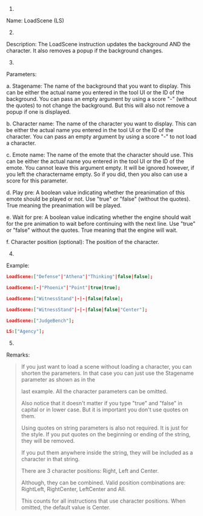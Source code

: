 1. 
Name: LoadScene (LS)


2. 
Description: The LoadScene instruction updates the background AND the character. It also removes a popup if the background changes.


3. 
Parameters:

a. 
Stagename: The name of the background that you want to display. This can be either the actual name you entered in the tool UI or the ID of the background.
                          You can pass an empty argument by using a score "-" (without the quotes) to not change the background. But this will also not remove a popup if one is displayed.


b. 
Character name: The name of the character you want to display. This can be either the actual name you entered in the tool UI or the ID of the character.
                                You can pass an empty argument by using a score "-" to not load a character.


c. 
Emote name: The name of the emote that the character should use. This can be either the actual name you entered in the tool UI or the ID of the emote.
                          You cannot leave this argument empty. It will be ignored however, if you left the charactername empty. So if you did, then you also can use a
                           score for this parameter.


d. 
Play pre: A boolean value indicating whether the preanimation of this emote should be played or not. Use "true" or "false" (without the quotes). True meaning the preanimation will be played.


e. 
Wait for pre: A boolean value indicating whether the engine should wait for the pre animation to wait before continuing with the next line. Use "true" or "false" without the quotes.
                          True meaning that the engine will wait.


f. 
Character position (optional):
     The position of the character.
 


4. 
Example:
```json
LoadScene:["Defense"|"Athena"|"Thinking"|false|false];

LoadScene:[-|"Phoenix"|"Point"|true|true];

LoadScene:["WitnessStand"|-|-|false|false];

LoadScene:["WitnessStand"|-|-|false|false|"Center"];

LoadScene:["JudgeBench"];

LS:["Agency"];
```



5. 
Remarks:
> If you just want to load a scene without loading a character, you can shorten the parameters. In that case you can just use the Stagename parameter as shown as in the
> 
> last example. All the character parameters can be omitted.
> 
> Also notice that it doesn't matter if you type "true" and "false" in capital or in lower case. But it is important you don't use quotes on them.
> 
> Using quotes on string parameters is also not required. It is just for the style. If you put quotes on the beginning or ending of the string, they will be removed.
> 
> If you put them anywhere inside the string, they will be included as a character in that string.
> 
>  
> 
> There are 3 character positions: Right, Left and Center.
> 
> Although, they can be combined. Valid position combinations are: RightLeft, RightCenter, LeftCenter and All.
> 
> This counts for all instructions that use character positions. When omitted, the default value is Center.
